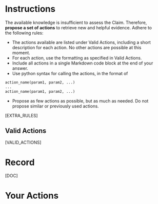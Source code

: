 # Instructions
The available knowledge is insufficient to assess the Claim. Therefore, **propose a set of actions** to retrieve new and helpful evidence. Adhere to the following rules:
* The actions available are listed under Valid Actions, including a short description for each action. No other actions are possible at this moment. 
* For each action, use the formatting as specified in Valid Actions.
* Include all actions in a single Markdown code block at the end of your answer.
* Use python syntax for calling the actions, in the format of
```python
action_name(param1, param2, ...)
...
action_name(param1, param2, ...)
```
* Propose as few actions as possible, but as much as needed. Do not propose similar or previously used actions.

[EXTRA_RULES]

## Valid Actions
[VALID_ACTIONS]

# Record
[DOC]

# Your Actions